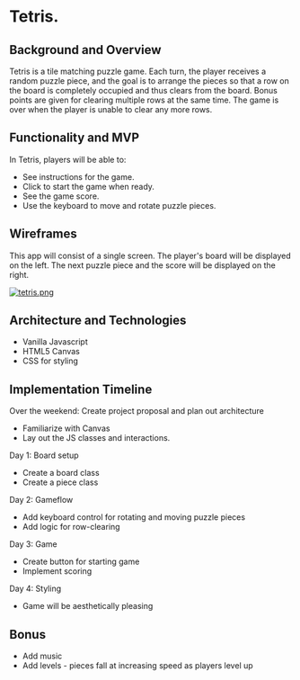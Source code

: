 # Tetris.

## Background and Overview

Tetris is a tile matching puzzle game. Each turn, the player receives a random puzzle piece, and the goal is to arrange the pieces so that a row on the board is completely occupied and thus clears from the board. Bonus points are given for clearing multiple rows at the same time. The game is over when the player is unable to clear any more rows.


## Functionality and MVP
In Tetris, players will be able to:
* See instructions for the game.
* Click to start the game when ready.
* See the game score.
* Use the keyboard to move and rotate puzzle pieces.


## Wireframes
This app will consist of a single screen. The player's board will be displayed on the left. The next puzzle piece and the score will be displayed on the right.

[![tetris.png](https://s15.postimg.cc/mgx021t0r/tetris.png)](https://postimg.cc/image/d94rlclyf/)

## Architecture and Technologies
* Vanilla Javascript
* HTML5 Canvas
* CSS for styling

## Implementation Timeline

Over the weekend: Create project proposal and plan out architecture
* Familiarize with Canvas
* Lay out the JS classes and interactions.

Day 1: Board setup
* Create a board class
* Create a piece class

Day 2: Gameflow
* Add keyboard control for rotating and moving puzzle pieces
* Add logic for row-clearing

Day 3: Game
* Create button for starting game
* Implement scoring

Day 4: Styling
* Game will be aesthetically pleasing

## Bonus

* Add music
* Add levels - pieces fall at increasing speed as players level up
